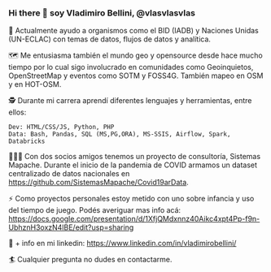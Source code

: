 ### Hi there 👋 soy Vladimiro Bellini, @vlasvlasvlas

<!--
**vlasvlasvlas/vlasvlasvlas** is a ✨ _special_ ✨ repository because its `README.md` (this file) appears on your GitHub profile.

Here are some ideas to get you started:

- 🔭 I’m currently working on ...
- 🌱 I’m currently learning ...
- 👯 I’m looking to collaborate on ...
- 🤔 I’m looking for help with ...
- 💬 Ask me about ...
- 📫 How to reach me: ...
- 😄 Pronouns: ...
- ⚡ Fun fact: ...
-->

👷 Actualmente ayudo a organismos como el BID (IADB) y Naciones Unidas (UN-ECLAC) con temas de datos, flujos de datos y analítica.

🗺️ Me entusiasma también el mundo geo y opensource desde hace mucho tiempo por lo cual sigo involucrado en comunidades como Geoinquietos, OpenStreetMap y eventos como SOTM y FOSS4G. También mapeo en OSM y en HOT-OSM.

🕵 Durante mi carrera aprendí diferentes lenguajes y herramientas, entre ellos:

    Dev: HTML/CSS/JS, Python, PHP
    Data: Bash, Pandas, SQL (MS,PG,ORA), MS-SSIS, Airflow, Spark, Databricks

🧑‍🤝‍🧑 Con dos socios amigos tenemos un proyecto de consultoría, Sistemas Mapache. Durante el inicio de la pandemia de COVID armamos un dataset centralizado de datos nacionales en https://github.com/SistemasMapache/Covid19arData.

⚡ Como proyectos personales estoy metido con uno sobre infancia y uso del tiempo de juego. Podés averiguar mas info acá: https://docs.google.com/presentation/d/1XfjQMdxnnz40Aikc4xpt4Pp-f9n-UbhznH3oxzN4lBE/edit?usp=sharing

🔗 + info en mi linkedin: https://www.linkedin.com/in/vladimirobellini/

🏄 Cualquier pregunta no dudes en contactarme.
